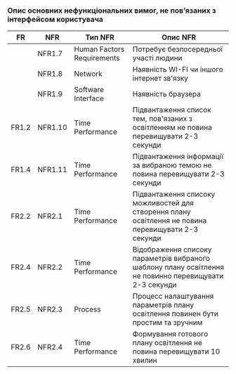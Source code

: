 ### Опис основних нефункціональних вимог, не пов’язаних з інтерфейсом користувача
| FR | NFR | Тип NFR | Опис NFR |
| --- | --- | --- | --- |
|   | NFR1.7 | Human Factors Requirements | Потребує безпосередньої участі людини |
|   | NFR1.8 | Network | Наявність WI-FI чи іншого інтернет зв'язку |
|   | NFR1.9 | Software Interface | Наявність браузера |
| FR1.2 | NFR1.10 | Time Performance | Підвантаження список тем, пов'язаних з освітленням не повина перевищувати 2-3 секунди |
| FR1.4 | NFR1.11 | Time Performance | Підвантаження інформації за вибраною темою не повина перевищувати 2-3 секунди |
| FR2.2 | NFR2.1 | Time Performance | Підвантаження списоку можливостей для створення плану освітлення не повина перевищувати 2-3 секунди |
| FR2.4 | NFR2.2 | Time Performance | Відображення списоку параметрів вибраного шаблону плану освітлення не повинно перевищувати 2-3 секунди |
| FR2.5 | NFR2.3 | Process | Процесс налаштування параметрів плану освітлення повинен бути простим та зручним |
| FR2.6 | NFR2.4 | Time Performance | Формування готового плану освітлення не повина перевищувати 10 хвилин |
